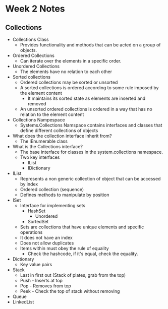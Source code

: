 # Week 2 Notes
## Collections
- Collections Class
    - Provides functionality and methods that can be acted on a group of objects.
- Ordered Collections
    - Can iterate over the elements in a specific order.
- Unordered Collections
    - The elements have no relation to each other
- Sorted collections
    - Ordered collections may be sorted or unsorted
    - A sorted collections is ordered according to some rule imposed by the element content
        - It maintains its sorted state as elements are inserted and removed
    - An unsorted ordered collections is ordered in a way that has no relation to the element content
- Collections Nampespace
    - Systems.Collections Namspace contains interfaces and classes that define different collections of objects
- What does the collection interface inherit from?
    - The IEnumerable class
- What is the Collections interface?
    - The base interface for classes in the system.collections namespace.
    - Two key interfaces
        - IList
        - IDictionary
- IList
    - Represents a non generic collection of object that can be accessed by index
    - Ordered collection (sequence)
    - Defines methods to manipulate by position
- ISet
    - Interface for implementing sets
        - HashSet
            - Unordered
        - SortedSet
    - Sets are collections that have unique elements and specific operations
    - It does not have an index
    - Does not allow duplicates
    - Items within must obey the rule of equality
        - Check the hashcode, if it's equal, check the equality.
- Dictionary
    - Key value pairs
- Stack
    - Last in first out (Stack of plates, grab from the top)
    - Push - Inserts at top
    - Pop - Removes from top
    - Peek - Check the top of stack without removing
- Queue
- LinkedList
